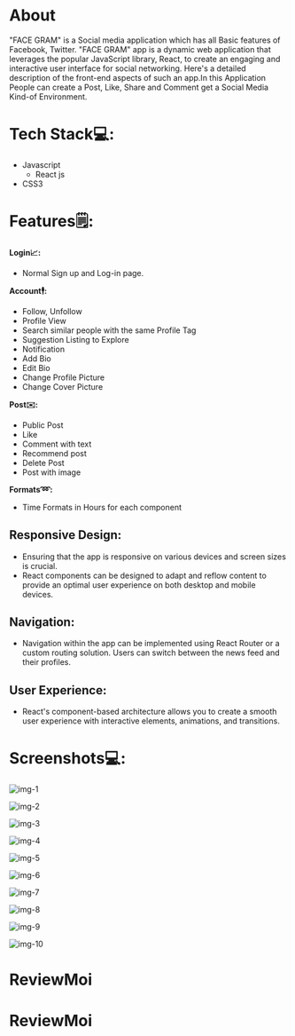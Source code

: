 # About

 "FACE GRAM" is a Social media application which has all Basic features of Facebook, Twitter. "FACE GRAM" app is a dynamic web application that leverages the popular JavaScript library, React, to create an engaging and interactive user interface for social networking. Here's a detailed description of the front-end aspects of such an app.In this Application People can create a Post, Like, Share and Comment get a Social Media Kind-of Environment.

# Tech Stack💻:

* Javascript
     - React js
* CSS3
  
# Features🗒:

**Login📈:**

* Normal Sign up and Log-in page.
  
**Account🕴:**

* Follow, Unfollow
* Profile View
* Search similar people with the same Profile Tag
* Suggestion Listing to Explore
* Notification
* Add Bio
* Edit Bio
* Change Profile Picture
* Change Cover Picture
  
**Post✉️:**

* Public Post
* Like
* Comment with text
* Recommend post
* Delete Post
* Post with image
  
**Formats➿:**

* Time Formats in Hours for each component

## Responsive Design:

* Ensuring that the app is responsive on various devices and screen sizes is crucial.
* React components can be designed to adapt and reflow content to provide an optimal user experience on both desktop and mobile devices.

## Navigation:

* Navigation within the app can be implemented using React Router or a custom routing solution. Users can switch between the news feed and their profiles.

## User Experience:

* React's component-based architecture allows you to create a smooth user experience with interactive elements, animations, and transitions.

# Screenshots💻:

![img-1](https://github.com/iamvijay98/ReviewMoi/assets/133564952/234d9200-7734-4278-a09d-93e3e090887e)

![img-2](https://github.com/iamvijay98/ReviewMoi/assets/133564952/8156393f-2bc3-43b2-9c03-4318427f84d6)

![img-3](https://github.com/iamvijay98/ReviewMoi/assets/133564952/20f294d7-ebed-41dc-a6d2-d4f5aab8f7ff)

![img-4](https://github.com/iamvijay98/ReviewMoi/assets/133564952/d149ad69-7597-4bce-ba0c-72891ebf9de3)

![img-5](https://github.com/iamvijay98/ReviewMoi/assets/133564952/ca06d7d4-18a3-4746-913d-005a9a29a487)

![img-6](https://github.com/iamvijay98/ReviewMoi/assets/133564952/dcd2040e-52f2-4d2a-80da-01a4f3cdb0f7)

![img-7](https://github.com/iamvijay98/ReviewMoi/assets/133564952/ef4a131a-566c-4b78-8fab-e2cdce7b2dc6)

![img-8](https://github.com/iamvijay98/ReviewMoi/assets/133564952/4c73cc53-15c9-433b-be9b-939354915d24)

![img-9](https://github.com/iamvijay98/ReviewMoi/assets/133564952/aff1c2b7-29bf-4d87-86e9-1887c59d8f4a)

![img-10](https://github.com/iamvijay98/ReviewMoi/assets/133564952/349dc3ca-f6e6-4c2d-9599-cb932e4ecb9e)













# ReviewMoi
# ReviewMoi

